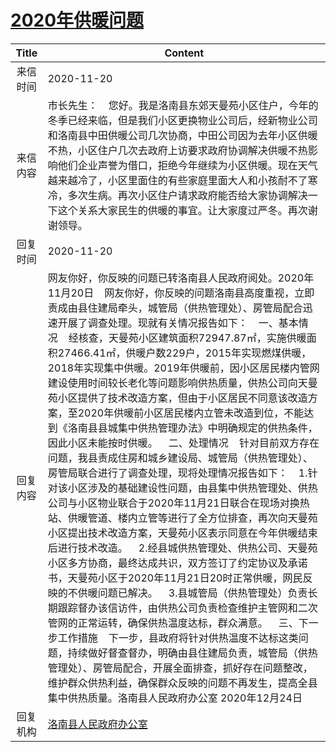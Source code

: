 # <a href="http://www.shangluo.gov.cn/zmhd/ldxxxx.jsp?urltype=leadermail.LeaderMailContentUrl&wbtreeid=1112&leadermailid=6631">2020年供暖问题</a>
| Title |                                                                                                                                                                                                                                                                                                                                                                                                                              Content                                                                                                                                                                                                                                                                                                                                                                                                                               |
|:-----:|--------------------------------------------------------------------------------------------------------------------------------------------------------------------------------------------------------------------------------------------------------------------------------------------------------------------------------------------------------------------------------------------------------------------------------------------------------------------------------------------------------------------------------------------------------------------------------------------------------------------------------------------------------------------------------------------------------------------------------------------------------------------------------------------------------------------------------------------------------------------|
| 来信时间  | 2020-11-20                                                                                                                                                                                                                                                                                                                                                                                                                                                                                                                                                                                                                                                                                                                                                                                                                                                         |
| 来信内容  | 市长先生：    您好。我是洛南县东郊天曼苑小区住户，今年的冬季已经来临，但是我们小区更换物业公司后，经新物业公司和洛南县中田供暖公司几次协商，中田公司因为去年小区供暖不热，小区住户几次去政府上访要求政府协调解决供暖不热影响他们企业声誉为借口，拒绝今年继续为小区供暖。现在天气越来越冷了，小区里面住的有些家庭里面大人和小孩耐不了寒冷，多次生病。再次小区住户请求政府能否给大家协调解决一下这个关系大家民生的供暖的事宜。让大家度过严冬。再次谢谢领导。                                                                                                                                                                                                                                                                                                                                                                                                                                                                                                                                                                                                                                    |
| 回复时间  | 2020-11-20                                                                                                                                                                                                                                                                                                                                                                                                                                                                                                                                                                                                                                                                                                                                                                                                                                                         |
| 回复内容  | 网友你好，你反映的问题已转洛南县人民政府阅处。2020年11月20日    网友你好，你反映的问题洛南县高度重视，立即责成由县住建局牵头，城管局（供热管理处）、房管局配合迅速开展了调查处理。现就有关情况报告如下：    一、基本情况    经核查，天曼苑小区建筑面积72947.87㎡，实施供暖面积27466.41㎡，供暖户数229户，2015年实现燃煤供暖，2018年实现集中供暖。2019年供暖前，因小区居民楼内管网建设使用时间较长老化等问题影响供热质量，供热公司向天曼苑小区提供了技术改造方案，但由于小区居民不同意该改造方案，至2020年供暖前小区居民楼内立管未改造到位，不能达到《洛南县县城集中供热管理办法》中明确规定的供热条件，因此小区未能按时供暖。    二、处理情况    针对目前双方存在问题，我县责成住房和城乡建设局、城管局（供热管理处）、房管局联合进行了调查处理，现将处理情况报告如下：    1.针对该小区涉及的基础建设性问题，由县集中供热管理处、供热公司与小区物业联合于2020年11月21日联合在现场对换热站、供暖管道、楼内立管等进行了全方位排查，再次向天曼苑小区提出技术改造方案，天曼苑小区表示同意在今年供暖结束后进行技术改造。    2.经县城供热管理处、供热公司、天曼苑小区多方协商，最终达成共识，双方签订了约定协议及承诺书，天曼苑小区于2020年11月21日20时正常供暖，网民反映的不供暖问题已解决。    3.县城管局（供热管理处）负责长期跟踪督办该信访件，由供热公司负责检查维护主管网和二次管网的正常运转，确保供热温度达标，群众满意。    三、下一步工作措施    下一步，县政府将针对供热温度不达标这类问题，持续做好督查督办，明确由县住建局负责，城管局（供热管理处）、房管局配合，开展全面排查，抓好存在问题整改，维护群众供热利益，确保群众反映的问题不再发生，提高全县集中供热质量。洛南县人民政府办公室 2020年12月24日 |
| 回复机构  | <a href="../../category/agencies/洛南县人民政府办公室.md">洛南县人民政府办公室</a>                                                                                                                                                                                                                                                                                                                                                                                                                                                                                                                                                                                                                                                                                                                                                                                                     |